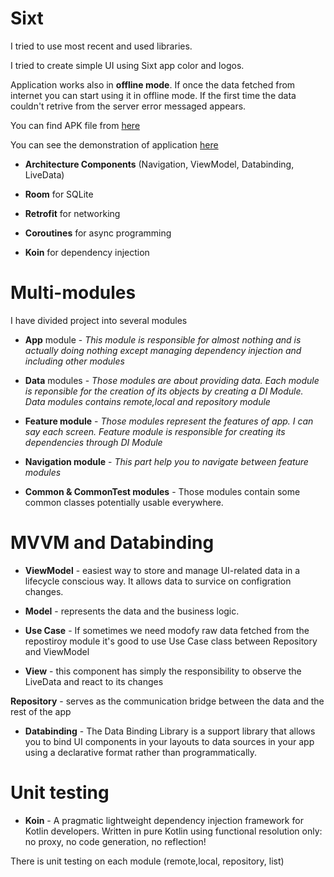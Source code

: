 # Sixt

I tried to use most recent and used libraries.

I tried to create simple UI using Sixt app color and logos.

Application works also in **offline mode**. If once the data fetched from internet you can start using it in offline mode. If the first time the data couldn't retrive from the server error messaged appears.

You can find APK file from [here](http://bit.ly/2rgdQ9n)

You can see the demonstration of application [here](https://youtu.be/vJePn2CLm_8)

- **Architecture Components** (Navigation, ViewModel, Databinding, LiveData)

- **Room** for SQLite

- **Retrofit** for networking

- **Coroutines** for async programming

- **Koin** for dependency injection

# Multi-modules

I have divided project into several modules

- **App** module - *This module is responsible for almost nothing and is actually doing nothing except managing dependency injection and including other modules*

- **Data** modules - *Those modules are about providing data. Each module is reponsible for the creation of its objects by creating a DI Module. Data modules contains remote,local and repository module*

- **Feature module** - *Those modules represent the features of app. I can say each screen. Feature module is responsible for creating its dependencies through DI Module*

- **Navigation module** - *This part help you to navigate between feature modules*

- **Common & CommonTest modules** - Those modules contain some common classes potentially usable everywhere. 

# MVVM and Databinding
- **ViewModel** - easiest way to store and manage UI-related data in a lifecycle conscious way. It allows data to survice on configration changes.

- **Model** - represents the data and the business logic.

- **Use Case** - If sometimes we need modofy raw data fetched from the repostiroy module it's good to use Use Case class between Repository and ViewModel

- **View** - this component has simply the responsibility to observe the LiveData and react to its changes

**Repository** - serves as the communication bridge between the data and the rest of the app

- **Databinding** - The Data Binding Library is a support library that allows you to bind UI components in your layouts to data sources in your app using a declarative format rather than programmatically.

# Unit testing
- **Koin**  - A pragmatic lightweight dependency injection framework for Kotlin developers. Written in pure Kotlin using functional resolution only: no proxy, no code generation, no reflection!

There is unit testing on each module (remote,local, repository, list)
